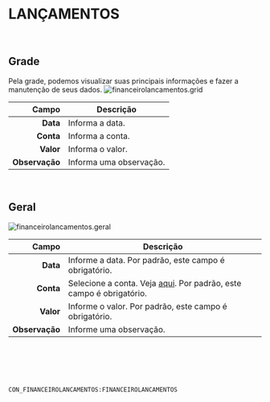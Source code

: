 # LANÇAMENTOS
<br>

## Grade
Pela grade, podemos visualizar suas principais informações e fazer a manutenção de seus dados.
![financeirolancamentos.grid](https://raw.githubusercontent.com/netforcews/docs-siscom/master/geral/imagens/financeirolancamentos.grid.png)

Campo | Descrição
--:|---
**Data** | Informa a data.
**Conta** | Informa a conta.
**Valor** | Informa o valor.
**Observação** | Informa uma observação.
<br>

## Geral
![financeirolancamentos.geral](https://raw.githubusercontent.com/netforcews/docs-siscom/master/geral/imagens/financeirolancamentos.geral.png)

Campo | Descrição
--:|---
**Data** | Informe a data. Por padrão, este campo é obrigatório.
**Conta** | Selecione a conta. Veja [aqui](/geral/lkpcontacorrente.md). Por padrão, este campo é obrigatório.
**Valor** | Informe o valor. Por padrão, este campo é obrigatório.
**Observação** | Informe uma observação.
<br>
<br>
<br>
<br>

```CON_FINANCEIROLANCAMENTOS:FINANCEIROLANCAMENTOS```

